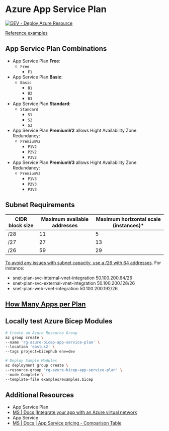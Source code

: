 # Azure App Service Plan

[![DEV - Deploy Azure Resource](https://github.com/ArtiomLK/azure-bicep-app-service-plan/actions/workflows/dev.orchestrator.yml/badge.svg?branch=main&event=push)](https://github.com/ArtiomLK/azure-bicep-app-service-plan/actions/workflows/dev.orchestrator.yml)

[Reference examples][1]

## App Service Plan Combinations

- App Service Plan **Free**:
  - `Free`
    - `F1`
- App Service Plan **Basic**:
  - `Basic`
    - `B1`
    - `B2`
    - `B3`
- App Service Plan **Standard**:
  - `Standard`
    - `S1`
    - `S2`
    - `S3`
- App Service Plan **PremiumV2** allows Hight Availability Zone Redundancy:
  - `PremiumV2`
    - `P1V2`
    - `P2V2`
    - `P3V2`
- App Service Plan **PremiumV3** allows Hight Availability Zone Redundancy:
  - `PremiumV3`
    - `P1V3`
    - `P2V3`
    - `P3V3`

## Subnet Requirements

| CIDR block size | Maximum available addresses | Maximum horizontal scale (instances)* |
| --------------- | --------------------------- | ------------------------------------- |
| /28             | 11                          | 5                                     |
| /27             | 27                          | 13                                    |
| /26             | 59                          | 29                                    |

[To avoid any issues with subnet capacity, use a /26 with 64 addresses][4]. For instance:

- snet-plan-svc-internal-vnet-integration 50.100.200.64/26
- snet-plan-svc-external-vnet-integration 50.100.200.128/26
- snet-plan-web-vnet-integration 50.100.200.192/26

## [How Many Apps per Plan][5]

## Locally test Azure Bicep Modules

```bash
# Create an Azure Resource Group
az group create \
--name 'rg-azure-bicep-app-service-plan' \
--location 'eastus2' \
--tags project=bicephub env=dev

# Deploy Sample Modules
az deployment group create \
--resource-group 'rg-azure-bicep-app-service-plan' \
--mode Complete \
--template-file examples/examples.bicep
```

## Additional Resources

- App Service Plan
- [MS | Docs |Integrate your app with an Azure virtual network][3]
- App Service
- [MS | Docs | App Service pricing - Comparison Table][2]

[1]: ./examples/examples.bicep
[2]: https://azure.microsoft.com/en-us/pricing/details/app-service/windows/
[3]: https://learn.microsoft.com/en-us/azure/app-service/overview-vnet-integration
[4]: https://learn.microsoft.com/en-us/azure/app-service/overview-vnet-integration#subnet-requirements
[5]: https://learn.microsoft.com/en-us/azure/app-service/overview-hosting-plans#should-i-put-an-app-in-a-new-plan-or-an-existing-plan
